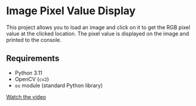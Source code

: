 # Image Pixel Value Display

This project allows you to load an image and click on it to get the RGB pixel value at the clicked location. The pixel value is displayed on the image and printed to the console.

## Requirements

- Python 3.11
- OpenCV (`cv2`)
- `os` module (standard Python library)

[Watch the video](https://github.com/5PCD3/LivePixelDetection/blob/main/ImagePixelLive.mp4)

